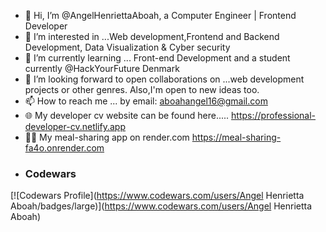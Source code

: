 - 👋 Hi, I’m @AngelHenriettaAboah, a Computer Engineer | Frontend Developer
- 👀 I’m interested in ...Web development,Frontend and Backend Development, Data Visualization & Cyber security
- 🌱 I’m currently learning ... Front-end Development and a student currently @HackYourFuture Denmark
- 💞️ I’m looking forward to open collaborations on ...web development projects or other genres. Also,I'm open to new ideas too.
- 📫 How to reach me ... by email: aboahangel16@gmail.com
- 🌐 My developer cv website can be found here..... https://professional-developer-cv.netlify.app
- 👨‍🍳 My meal-sharing app on render.com https://meal-sharing-fa4o.onrender.com
- ### Codewars

[![Codewars Profile](https://www.codewars.com/users/Angel Henrietta Aboah/badges/large)](https://www.codewars.com/users/Angel Henrietta Aboah)

<!---
AngelHenriettaAboah/AngelHenriettaAboah is a ✨ special ✨ repository because its `README.md` (this file) appears on your GitHub profile.
You can click the Preview link to take a look at your changes.
--->
